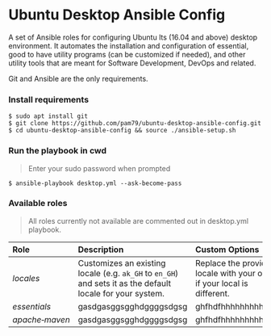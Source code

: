 # Ubuntu Desktop Ansible Config
A set of Ansible roles for configuring Ubuntu lts (16.04 and above) desktop environment. It automates the installation and configuration of essential, good to have utility programs (can be customized if needed), and other utility tools that are meant for Software Development, DevOps and related.                                              

Git and Ansible are the only requirements.

### Install requirements
    $ sudo apt install git
    $ git clone https://github.com/pam79/ubuntu-desktop-ansible-config.git
    $ cd ubuntu-desktop-ansible-config && source ./ansible-setup.sh

### Run the playbook in cwd
>Enter your sudo password when prompted

    $ ansible-playbook desktop.yml --ask-become-pass

### Available roles
>All roles currently not available are commented out in desktop.yml playbook.

Role                    | Description                 | Custom Options      
:---------------------- | :-------------------------- | :-------------------
_locales_ | Customizes an existing locale (e.g. `ak_GH` to `en_GH`) and sets it as the default locale for your system. | Replace the provided locale with your own if your local is different.
_essentials_ | gasdgasggsgghdggggsdgsg | ghfhdfhhhhhhhhhhhh
_apache&#x2011;maven_ | gasdgasggsgghdggggsdgsg | ghfhdfhhhhhhhhhhhh

